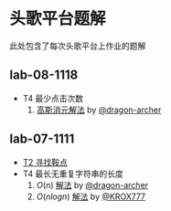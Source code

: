 # 头歌平台题解

此处包含了每次头歌平台上作业的题解

## lab-08-1118

- T4 最少点击次数
  1. [高斯消元解法](lab-08-1118/T4-1.md) by [@dragon-archer](https://github.com/dragon-archer)

## lab-07-1111

- [T2 寻找鞍点](lab-07-1111/T2.md)
- T4 最长无重复字符串的长度
   1. $O(n)$ [解法](lab-07-1111/T4-1.md) by [@dragon-archer](https://github.com/dragon-archer)
   2. $O(nlogn)$ [解法](lab-07-1111/T4-2.md) by [@KROX777](https://github.com/KROX777)
